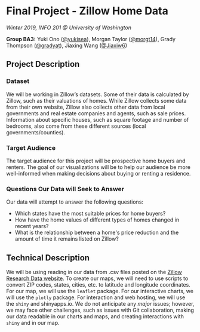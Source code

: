 # Final Project - Zillow Home Data
_Winter 2019, INFO 201 @ University of Washington_

**Group BA3:** Yuki Ono ([@yukisea](https://github.com/yukisea)), Morgan Taylor ([@morgt14](https://github.com/morgt14)), Grady Thompson ([@gradyat](https://github.com/gradyat)), Jiaxing Wang ([@Jiaxiw6](https://github.com/Jiaxiw6))

## Project Description

### Dataset

We will be working in Zillow’s datasets. Some of their data is calculated by Zillow, such as their valuations of homes. While Zillow collects some data from their own website, Zillow also collects other data from local governments and real estate companies and agents, such as sale prices. Information about specific houses, such as square footage and number of bedrooms, also come from these different sources (local governments/counties).

### Target Audience

The target audience for this project will be prospective home buyers and renters. The goal of our visualizations will be to help our audience be more well-informed when making decisions about buying or renting a residence.

### Questions Our Data will Seek to Answer
Our data will attempt to answer the following questions:
- Which states have the most suitable prices for home buyers?
- How have the home values of different types of homes changed in recent years?
- What is the relationship between a home's price reduction and the amount of time it remains listed on Zillow?



## Technical Description

We will be using reading in our data from .csv files posted on the [Zillow Research Data website](https://www.zillow.com/research/data/). To create our maps, we will need to use scripts to convert ZIP codes, states, cities, etc. to latitude and longitude coordinates. For our map, we will use the `leaflet` package. For our interactive charts, we will use the `plotly` package. For interaction and web hosting, we will use the `shiny` and shinyapps.io. We do not anticipate any _major_ issues; however, we may face other challenges, such as issues with Git collaboration, making our data readable in our charts and maps, and creating interactions with `shiny` and in our map.
